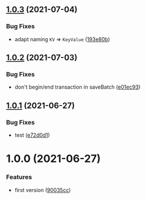 ## [1.0.3](https://github.com/NaturalCycles/sqlite-lib/compare/v1.0.2...v1.0.3) (2021-07-04)


### Bug Fixes

* adapt naming `KV` => `KeyValue` ([193e80b](https://github.com/NaturalCycles/sqlite-lib/commit/193e80b370e7bcb52a63aeb516bb9745799b943d))

## [1.0.2](https://github.com/NaturalCycles/sqlite-lib/compare/v1.0.1...v1.0.2) (2021-07-03)


### Bug Fixes

* don't begin/end transaction in saveBatch ([e01ec93](https://github.com/NaturalCycles/sqlite-lib/commit/e01ec9329122d4160cd26b83da3fcb522ac6fb42))

## [1.0.1](https://github.com/NaturalCycles/sqlite-lib/compare/v1.0.0...v1.0.1) (2021-06-27)


### Bug Fixes

* test ([e72d0d1](https://github.com/NaturalCycles/sqlite-lib/commit/e72d0d10fc5c632f7307b6eef25b339b2d20c162))

# 1.0.0 (2021-06-27)


### Features

* first version ([90035cc](https://github.com/NaturalCycles/sqlite-lib/commit/90035cce71bfc2bdd00f2f88982771c7dd597f54))
